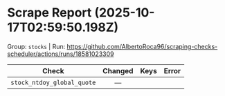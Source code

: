 # Scrape Report (2025-10-17T02:59:50.198Z)

Group: `stocks`  |  Run: https://github.com/AlbertoRoca96/scraping-checks-scheduler/actions/runs/18581023309

| Check | Changed | Keys | Error |
|---|:---:|:--|:--|
| `stock_ntdoy_global_quote` | — |  |  |
